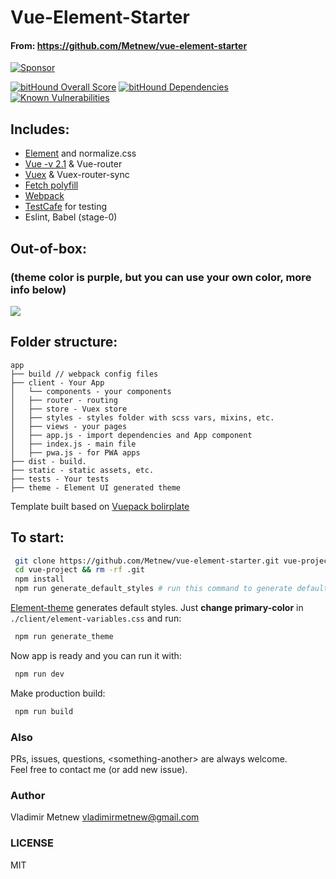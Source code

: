 # Vue-Element-Starter
#### From: https://github.com/Metnew/vue-element-starter

<a target="_blank" rel="nofollow" href="https://app.codesponsor.io/link/cFthevq5iGu9WkCHS316WqmS/Metnew/vue-element-starter">
  <img alt="Sponsor" src="https://app.codesponsor.io/embed/cFthevq5iGu9WkCHS316WqmS/Metnew/vue-element-starter.svg" />
</a>

[![bitHound Overall Score](https://www.bithound.io/github/Metnew/vue-element-starter/badges/score.svg)](https://www.bithound.io/github/Metnew/vue-element-starter)
[![bitHound Dependencies](https://www.bithound.io/github/Metnew/vue-element-starter/badges/dependencies.svg)](https://www.bithound.io/github/Metnew/vue-element-starter/master/dependencies/npm)
[![Known Vulnerabilities](https://snyk.io/test/github/metnew/vue-element-starter/badge.svg)](https://snyk.io/test/github/metnew/vue-element-starter)
## Includes:

- [Element](http://element.eleme.io/#/en-US) and normalize.css
- [Vue -v 2.1](https://vuejs.org/) & Vue-router
- [Vuex](https://github.com/vuejs/vuex) & Vuex-router-sync
- [Fetch polyfill](https://www.npmjs.com/package/whatwg-fetch)
- [Webpack](https://webpack.github.io/)
- [TestCafe](https://testcafe.devexpress.com/) for testing
- Eslint, Babel (stage-0)

## Out-of-box:
### (theme color is purple, but you can use your own color, more info below)

![](https://github.com/Metnew/vue-element-starter/blob/gh-pages/screen.gif?raw=true)

## Folder structure:

```
app
├── build // webpack config files
├── client - Your App
│   └── components - your components
│   ├── router - routing
│   ├── store - Vuex store
│   ├── styles - styles folder with scss vars, mixins, etc.
│   ├── views - your pages
│   ├── app.js - import dependencies and App component
│   ├── index.js - main file
│   ├── pwa.js - for PWA apps
├── dist - build.
├── static - static assets, etc.
├── tests - Your tests
├── theme - Element UI generated theme
```

Template built based on [Vuepack bolirplate](https://github.com/egoist/vuepack)

## To start:

```bash
 git clone https://github.com/Metnew/vue-element-starter.git vue-project  
 cd vue-project && rm -rf .git
 npm install
 npm run generate_default_styles # run this command to generate default_styles for Element-theme
```

[Element-theme](https://www.npmjs.com/package/element-theme) generates default styles. Just **change primary-color** in `./client/element-variables.css` and run:

```bash
 npm run generate_theme
```

Now app is ready and you can run it with:

```bash
 npm run dev
```

Make production build:

```bash
 npm run build
```

### Also
PRs, issues, questions, \<something-another> are always welcome.     
Feel free to contact me (or add new issue).

### Author
Vladimir Metnew <vladimirmetnew@gmail.com>

### LICENSE
MIT
